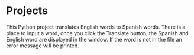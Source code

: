 # Projects

This Python project translates English words to Spanish words. There is a place to input a word, once you click the Translate button, the Spanish and English word are displayed in the window. If the word is not in the file an error message will be printed. 
